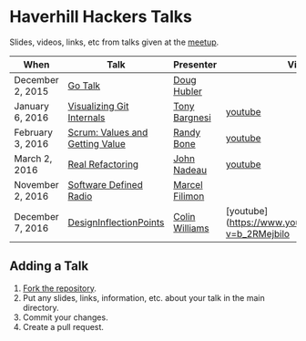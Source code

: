# Haverhill Hackers Talks
Slides, videos, links, etc from talks given at the [meetup][meetup].

| When             | Talk                                             | Presenter                        | Video                                                  |
|------------------|--------------------------------------------------|----------------------------------|--------------------------------------------------------|
| December 2, 2015 | [Go Talk][Go]                                    | [Doug Hubler][Doug Hubler]       |                                                        |
| January 6, 2016  | [Visualizing Git Internals][Git]                 | [Tony Bargnesi][Tony Bargnesi]   | [youtube](https://www.youtube.com/watch?v=ZJ88cIKCt5E) |
| February 3, 2016 | [Scrum: Values and Getting Value][Scrum]         | [Randy Bone][Randy Bone]         | [youtube](https://www.youtube.com/watch?v=XYHrlMzLIvM) |
| March 2, 2016    | [Real Refactoring][RealRefactoring]              | [John Nadeau][John Nadeau]       | [youtube](https://www.youtube.com/watch?v=vHUpfA1-QKE) |
| November 2, 2016 | [Software Defined Radio][SoftwareDefinedRadio]   | [Marcel Filimon][Marcel Filimon] |                                                        |
| December 7, 2016 | [DesignInflectionPoints][DesignInflectionPoints] | [Colin Williams][Colin Williams] | [youtube](https://www.youtube.com/watch?v=b_2RMejbilo  |

## Adding a Talk
1. [Fork the repository][Fork the repository].
2. Put any slides, links, information, etc. about your talk in the main directory.
3. Commit your changes.
4. Create a pull request.

[meetup]:                          http://www.meetup.com/HaverhillHackers
[Fork the repository]:             https://github.com/haverhillhackers/talks/fork
[Go]:                              https://github.com/haverhillhackers/talks/blob/master/GoTalk.md
[Git]:                             https://github.com/haverhillhackers/talks/blob/master/VisualizingGitInternals.md
[Scrum]:                           https://github.com/haverhillhackers/talks/blob/master/Scrum_ValuesAndGettingValue.md
[RealRefactoring]:                 https://github.com/haverhillhackers/talks/blob/master/RealRefactoring.md
[SoftwareDefinedRadio]:            https://github.com/marcelsdr/talks/blob/master/SoftwareDefinedRadio.md 
[DesignInflectionPoints]:          https://github.com/haverhillhackers/talks/blob/master/DesignInflectionPoints.md
[Doug Hubler]:                     http://www.meetup.com/HaverhillHackers/members/8826794/
[Tony Bargnesi]:                   http://www.meetup.com/HaverhillHackers/members/63740322/
[Randy Bone]:                      http://www.meetup.com/HaverhillHackers/members/1989295/
[John Nadeau]:                     http://www.meetup.com/HaverhillHackers/members/133816442/
[Marcel Filimon]:                  http://www.meetup.com/HaverhillHackers/members/213354043/ 
[Colin Williams]:                  https://www.meetup.com/HaverhillHackers/members/4094410/

